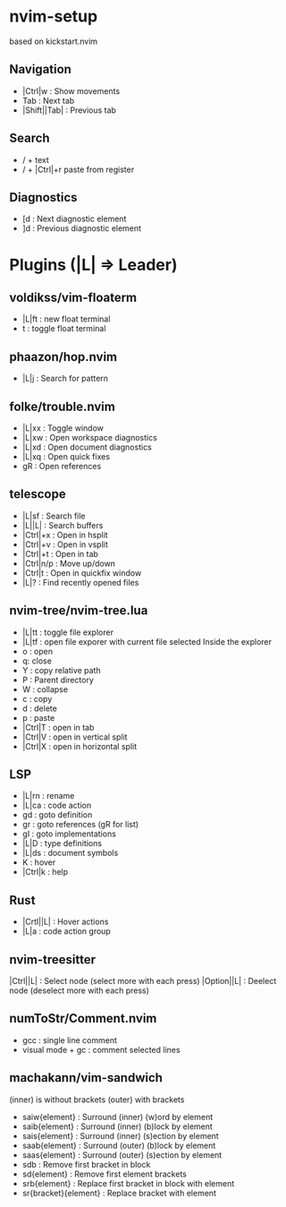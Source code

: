 # nvim-setup
based on kickstart.nvim

## Navigation
- |Ctrl|w  :  Show movements
- Tab  :  Next tab
- |Shift||Tab| :  Previous tab

## Search
- / + text
- / + |Ctrl|+r paste from register

## Diagnostics
- [d  : Next diagnostic element
- ]d  : Previous diagnostic element

# Plugins (|L| => Leader)
## voldikss/vim-floaterm
- |L|ft : new float terminal
- t : toggle float terminal

## phaazon/hop.nvim
- |L|j  :  Search for pattern

## folke/trouble.nvim
- |L|xx  :  Toggle window
- |L|xw  :  Open workspace diagnostics
- |L|xd  :  Open document diagnostics
- |L|xq  :  Open quick fixes
- gR  :  Open references

## telescope
- |L|sf  :  Search file
- |L||L|  :  Search buffers
- |Ctrl|+x  :  Open in hsplit
- |Ctrl|+v  :  Open in vsplit
- |Ctrl|+t  :  Open in tab
- |Ctrl|n/p  : Move up/down
- |Ctrl|t  : Open in quickfix window
- |L|?  :  Find recently opened files

## nvim-tree/nvim-tree.lua
- |L|tt  :  toggle file explorer
- |L|tf  :  open file exporer with current file selected
Inside the explorer
- o : open
- q: close
- Y  : copy relative path
- P  : Parent directory
- W  : collapse
- c  : copy
- d  : delete
- p  : paste
- |Ctrl|T : open in tab
- |Ctrl|V : open in vertical split
- |Ctrl|X : open in horizontal split

## LSP
- |L|rn  :  rename
- |L|ca  :   code action
- gd  :   goto definition
- gr  :   goto references (gR for list)
- gI  :   goto implementations
- |L|D :  type definitions
- |L|ds  : document symbols
- K   :   hover
- |Ctrl|k   :   help

## Rust
- |Crtl||L|  :   Hover actions
- |L|a  :  code action group

## nvim-treesitter
|Ctrl||L|  :   Select node (select more with each press)
|Option||L|  :   Deelect node (deselect more with each press)

## numToStr/Comment.nvim
- gcc  :   single line comment
- visual mode + gc  :    comment selected lines

## machakann/vim-sandwich
(inner) is without brackets
(outer) with brackets
- saiw{element}  :  Surround (inner) (w)ord by element
- saib{element}  :  Surround (inner) (b)lock by element
- sais{element}  :  Surround (inner) (s)ection by element
- saab{element}  :  Surround (outer) (b)lock by element
- saas{element}  :  Surround (outer) (s)ection by element
- sdb   : Remove first bracket in block
- sd{element}  : Remove first element brackets
- srb{element}  : Replace first bracket in block with element
- sr{bracket}{element}  : Replace bracket with element
